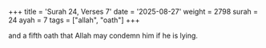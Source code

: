 +++
title = 'Surah 24, Verses 7'
date = '2025-08-27'
weight = 2798
surah = 24
ayah = 7
tags = ["allah", "oath"]
+++

and a fifth oath that Allah may condemn him if he is lying.